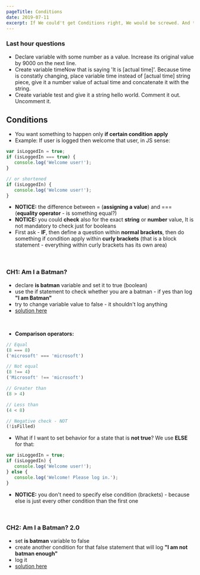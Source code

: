 ```yaml
---
pageTitle: Conditions
date: 2019-07-11
excerpt: If We could't get Conditions right, We would be screwed. And that's how It's done.
---
```


### Last hour questions
* Declare variable with some number as a value. Increase its original value by 9000 on the next line.
* Create variable timeNow that is saying 'It is [actual time]'. Because time is constatly changing, place variable time instead of [actual time] string piece, give it a number value of actual time and concatenate it with the string.
* Create variable test and give it a string hello world. Comment it out. Uncomment it.

## Conditions
* You want something to happen only **if certain condition apply**
* Example: If user is logged then welcome that user, in JS sense:

````javascript
var isLoggedIn = true;
if (isLoggedIn === true) {
   console.log('Welcome user!');
}

// or shortened
if (isLoggedIn) {
   console.log('Welcome user!');
}
````

* **NOTICE:** the difference between = (**assigning a value**) and === (**equality operator** - is something equal?)
* **NOTICE:** you could **check** also for the exact **string** or **number** value, It is not mandatory to check just for booleans
* First ask - **IF**, then define a question within **normal brackets**, then do something if condition apply within **curly brackets** (that is a block statement - everything within curly brackets has its own area)

<br>

###  CH1: Am I a Batman?
* declare **is batman** variable and set it to true (boolean)
* use the if statement to check whether you are a batman - if yes than log **"I am Batman"**
* try to change variable value to false - it shouldn't log anything
* [solution here](https://codepen.io/Phhunkhouse/pen/YomqXQ)

<br>

* **Comparison operators:**

````javascript
// Equal
(8 === 8)
('microsoft' === 'microsoft')

// Not equal
(8 !== 4)
('Microsoft' !== 'microsoft')

// Greater than
(8 > 4)

// Less than
(4 < 8)

// Negative check - NOT
(!isFilled)
````

* What if I want to set behavior for a state that is **not true**? We use **ELSE** for that:

````javascript
var isLoggedIn = true;
if (isLoggedIn) {
   console.log('Welcome user!');
} else {
   console.log('Welcome! Please log in.');
} 
````

* **NOTICE:** you don't need to specify else condition (brackets) - because  else is just every other condition than the first one

<br>

### CH2: Am I a Batman? 2.0
* set **is batman** variable to false
* create another condition for that false statement that will log **"I am not batman enough"**
* log it
* [solution here](https://codepen.io/Phhunkhouse/pen/QXeNNY)

<br>